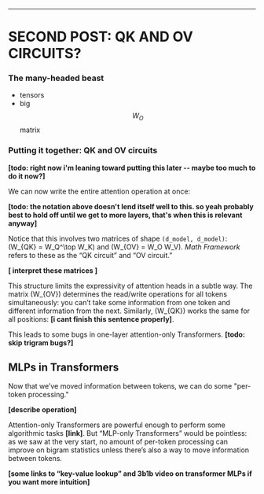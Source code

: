 ----
# SECOND POST: QK AND OV CIRCUITS?


### The many-headed beast

* tensors
* big $$W_O$$ matrix

### Putting it together: QK and OV circuits

**[todo: right now i'm leaning toward putting this later -- maybe too much to do it now?]**

We can now write the entire attention operation at once:

**[todo: the notation above doesn't lend itself well to this. so yeah probably best to hold off until we get to more layers, that's when this is relevant anyway]**


Notice that this involves two matrices of shape `(d_model, d_model)`: \(W_{QK} = W_Q^\top W_K\) and \(W_{OV} = W_O W_V\). *Math Framework* refers to these as the “QK circuit” and “OV circuit.” 

**[ interpret these matrices ]**

This structure limits the expressivity of attention heads in a subtle way. The matrix \(W_{OV}\) determines the read/write operations for all tokens simultaneously: you can’t take some information from one token and different information from the next. Similarly, \(W_{QK}\) works the same for all positions: **[i cant finish this sentence properly]**.

This leads to some bugs in one-layer attention-only Transformers. **[todo: skip trigram bugs?]**

## MLPs in Transformers

Now that we’ve moved information between tokens, we can do some "per-token processing."

**[describe operation]**

Attention-only Transformers are powerful enough to perform some algorithmic tasks **[link]**. But “MLP-only Transformers” would be pointless: as we saw at the very start, no amount of per-token processing can improve on bigram statistics unless there’s also a way to move information between tokens.

**[some links to “key-value lookup” and 3b1b video on transformer MLPs if you want more intuition]**